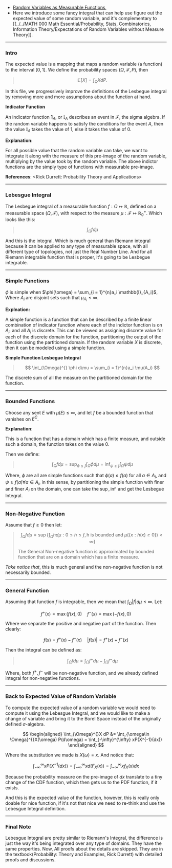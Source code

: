 - [Random Variables as Measurable Functions](Random%20Variables%20as%20Measurable%20Functions.md), 
- Here we introduce some fancy integral that can help use figure out the expected value of some random variable, and it's complementary to [[../../MATH 000 Math Essential/Probability, Stats, Combinatorics, Information Theory/Expectations of Random Variables without Measure Theory]]. 

---
### **Intro**
The expected value is a mapping that maps a random variable (a function) to the interval $[0, 1]$. We define the probability spaces $(\Omega, \mathcal F, P)$, then

> $$
> \mathbb{E}\left[X\right] = \int_{\Omega}^{} 
>     X
> dP. 
> $$

In this file, we progressively improve the definitions of the Lesbegue integral by removing more and more assumptions about the function at hand. 

**Indicator Function**

An indicator function $\mathbf 1_A$, or $\mathbb I_A$ describes an event in $\mathcal F$, the sigma algebra. If the random variable happens to satisfy the conditions for the event $A$, then the value $\mathbb I_A$ takes the value of $1$, else it takes the value of $0$. 

**Explanation:**

For all possible value that the random variable can take, we want to integrate it along with the measure of this pre-image of the random variable, multiplying by the value took by the random variable. The above indictor functions are the simply type of functions with measurable pre-image. 

**References**: 
\<Rick Durrett: Probability Theory and Applications\>


---
### **Lebesgue Integral**

The Lesbegue integral of a measurable function $f:\Omega \mapsto\mathbb{R}$, defined on a measurable space $(\Omega, \mathcal{F})$, with respect to the measure $\mu: \mathcal{F}\mapsto \mathbb{R}_0^+$. Which looks like this: 

> $$
> \int_{\Omega}^{} f d\mu
> $$

And this is the integral. Which is much general than Riemann integral because it can be applied to any type of measurable space, with all different type of topologies, not just the Real Number Line. And for all Riemann integrable function that is proper, it's going to be Lesbegue integrable. 

----
### **Simple Functions**

$\phi$ is simple when $\phi(\omega) = \sum_{i = 1}^{n}a_i \mathbb{I}_{A_i}$, Where $A_i$ are disjoint sets such that $\mu_{A_i} \le \infty$. 

**Explnation:** 

A simple function is a function that can be described by a finite linear combination of indicator function where each of the indictor function is on $A_i$, and all $A_i$ is discrete. This can be viewed as assigning discrete value for each of the discrete domain for the function, partitioning the output of the function using the partitioned domain. If the random variable $X$ is discrete, then it can be modeled using a simple function. 

**Simple Function Lesbegue Integral**

> $$
> \int_{\Omega}^{} \phi d\mu = \sum_{i = 1}^{n}a_i \mu(A_i)
> $$

The discrete sum of all the measure on the partitioned domain for the function. 

---
### **Bounded Functions**

Choose any sent $E$ with $\mu(E)\le \infty$, and let $f$ be a bounded function that vanishes on $E^{C}$. 

**Explanation**:

This is a function that has a domain which has a finite measure, and outside such a domain, the function takes on the value $0$. 

Then we define: 

> $$
> \int_{\Omega}^{}f d\mu = 
> \sup_{\phi \le f} \int_{\Omega} \phi d\mu = \inf_{\psi \ge f} \int_{\Omega}^{} \psi d\mu
> $$

Where, $\phi$ are all are simple functions such that $\phi(a) \le f(a)$ for all $a\in A_i$, and $\psi \ge f(a) \forall a \in A_i$, in this sense, by partitioning the simple function with finer and finer $A_i$ on the domain, one can take the $\sup, \inf$ and get the Lesbegue Integral. 

---
### **Non-Negative Function**

Assume that $f \ge 0$ then let: 

> $$
> \int_{\Omega}^{} 
> f
> d\mu = 
> \sup\left\lbrace
>     \int_{\Omega}^{} 
>         h
>     d\mu
>     : 
>     0 \le h \le f, \text{h is bounded and } \mu(\{x: h(x)\ge 0\}) < \infty
> \right\rbrace
> $$
>
> The General Non-negative function is approximated by bounded function that are on a domain which has a finite measure. 

*Take notice that*, this is much general and the non-negative function is not necessarily bounded. 

---
### **General Function**

Assuming that function $f$ is integrable, then we mean that $\int_{\Omega}|f|d\mu \le \infty$. Let: 

$$
f^+(x) = \max(f(x), 0) \quad f^{-}(x) = \max(-f(x), 0)
$$

Where we separate the positive and negative part of the function. Then clearly: 

$$
f(x) = f^+(x) - f^-(x) \quad |f(x)| = f^{+}(x) + f^{-}(x)
$$

Then the integral can be defined as: 

> $$
> \int_{\Omega}^{} fd\mu = \int_{\Omega} f^+ d\mu  - \int_{\Omega}^{} f^{-}d\mu
> $$

Where, both $f^+, f^-$ will be non-negative function, and we already defined integral for non-negative functions. 


---
### **Back to Expected Value of Random Variable**

To compute the expected value of a random variable we would need to compute it using the Lebesgue Integral, and we would like to make a change of variable and bring it to the Borel Space instead of the originally defined $\sigma$-algebra.

$$
\begin{aligned}
    \int_{\Omega}^{}X dP &= 
    \int_{\omega\in \Omega}^{}X(\omega) P(d\omega) = \int_{-\infty}^{\infty} xP(X^{-1}(dx))
\end{aligned}
$$

Where the substitution we made is $X(\omega) = x$. And notice that: 

$$
\int_{-\infty}^{\infty} xP(X^{-1}(dx)) = \int_{-\infty}^{\infty} 
    xd(F_X(x))
    = 
    \int_{-\infty}^{\infty}xf_X(x) dx
$$

Because the probability measure on the pre-image of $dx$ translate to a tiny change of the CDF function, which then gets us to the PDF function, if it exists. 

And this is the expected value of the function, however, this is really only doable for nice function, if it's not that nice we need to re-think and use the Lebesgue Integral definition. 

---
### **Final Note**

Lebesgue Integral are pretty similar to Riemann's Integral, the difference is just the way it's being integrated over any type of domains. They have the same properties. Now, All proofs about the details are skipped. They are in the textbook(Probability: Theory and Examples, Rick Durrett) with detailed proofs and discussions. 